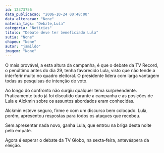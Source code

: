 ```yaml
---
id: 12373756
data_publicacao: "2006-10-24 00:48:00"
data_alteracao: "None"
materia_tags: "Debate,Lula"
categoria: "Notícias"
titulo: "Debate deve ter beneficiado Lula"
sutia: "None"
chapeu: "None"
autor: "jamildo"
imagem: "None"
---
```

<p>O mais prov&aacute;vel, a esta altura da campanha, &eacute; que o debate da TV Record, o pen&uacute;ltimo antes do dia 29, tenha favorecido Lula, visto que n&atilde;o tende a interferir muito no quadro eleitoral. O presidente lidera com larga vantagem todas as pesquisas de inten&ccedil;&atilde;o de voto.</p>

<p>Ao longo do confronto n&atilde;o surgiu qualquer tema surpreendente. Praticamente tudo j&aacute; foi discutido durante a campanha e as posi&ccedil;&otilde;es de Lula e Alckmin sobre os assuntos abordados eram conhecidas.</p>

<p>Alckmin esteve seguro, firme e com um discurso bem colocado. Lula, por&eacute;m, apresentou respostas para todos os ataques que recebeu.</p>

<p>Sem apresentar nada novo, ganha Lula, que entrou na briga desta noite pelo empate.</p>

<p>Agora &eacute; esperar o debate da TV Globo, na sexta-feira, antev&eacute;spera da elei&ccedil;&atilde;o.</p>
